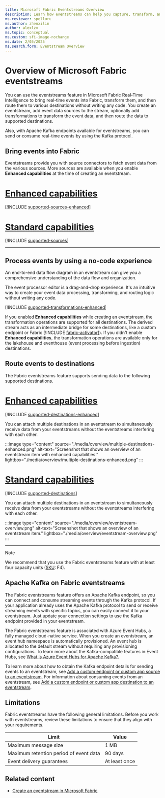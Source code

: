 ```yaml
---
title: Microsoft Fabric Eventstreams Overview
description: Learn how eventstreams can help you capture, transform, and route real-time events to various destinations in Microsoft Fabric.
ms.reviewer: spelluru
ms.author: zhenxilin
author: alexlzx
ms.topic: conceptual
ms.custom: sfi-image-nochange
ms.date: 2/05/2025
ms.search.form: Eventstream Overview
---
```


# Overview of Microsoft Fabric eventstreams

You can use the eventstreams feature in Microsoft Fabric Real-Time Intelligence to bring real-time events into Fabric, transform them, and then route them to various destinations without writing any code. You create an eventstream, add event data sources to the stream, optionally add transformations to transform the event data, and then route the data to supported destinations.

Also, with Apache Kafka endpoints available for eventstreams, you can send or consume real-time events by using the Kafka protocol.

## Bring events into Fabric

Eventstreams provide you with source connectors to fetch event data from the various sources. More sources are available when you enable **Enhanced capabilities** at the time of creating an eventstream.

# [Enhanced capabilities](#tab/enhancedcapabilities)

[!INCLUDE [supported-sources-enhanced](./includes/supported-sources-enhanced.md)]

# [Standard capabilities](#tab/standardcapabilities)

[!INCLUDE [supported-sources](./includes/supported-sources-standard.md)]

---

## Process events by using a no-code experience

An end-to-end data flow diagram in an eventstream can give you a comprehensive understanding of the data flow and organization.

The event processor editor is a drag-and-drop experience. It's an intuitive way to create your event data processing, transforming, and routing logic without writing any code.

[!INCLUDE [supported-transformations-enhanced](./includes/supported-transformations-enhanced.md)]

If you enabled **Enhanced capabilities** while creating an eventstream, the transformation operations are supported for all destinations. The derived stream acts as an intermediate bridge for some destinations, like a custom endpoint or Fabric [!INCLUDE [fabric-activator](../includes/fabric-activator.md)]). If you didn't enable **Enhanced capabilities**, the transformation operations are available only for the lakehouse and eventhouse (event processing before ingestion) destinations.

## Route events to destinations

The Fabric eventstreams feature supports sending data to the following supported destinations.

# [Enhanced capabilities](#tab/enhancedcapabilities)

[!INCLUDE [supported-destinations-enhanced](./includes/supported-destinations-enhanced.md)]

You can attach multiple destinations in an eventstream to simultaneously receive data from your eventstreams without the eventstreams interfering with each other.

:::image type="content" source="./media/overview/multiple-destinations-enhanced.png" alt-text="Screenshot that shows an overview of an eventstream item with enhanced capabilities." lightbox="./media/overview/multiple-destinations-enhanced.png" :::

# [Standard capabilities](#tab/standardcapabilities)

[!INCLUDE [supported-destinations](./includes/supported-destinations-standard.md)]

You can attach multiple destinations in an eventstream to simultaneously receive data from your eventstreams without the eventstreams interfering with each other.

:::image type="content" source="./media/overview/eventstream-overview.png" alt-text="Screenshot that shows an overview of an eventstream item." lightbox="./media/overview/eventstream-overview.png" :::

---

> [!NOTE]
> We recommend that you use the Fabric eventstreams feature with at least four capacity units ([SKU](../../enterprise/licenses.md#capacity): F4).

## Apache Kafka on Fabric eventstreams

The Fabric eventstreams feature offers an Apache Kafka endpoint, so you can connect and consume streaming events through the Kafka protocol. If your application already uses the Apache Kafka protocol to send or receive streaming events with specific topics, you can easily connect it to your eventstream. Just update your connection settings to use the Kafka endpoint provided in your eventstream.

The Fabric eventstreams feature is associated with Azure Event Hubs, a fully managed cloud-native service. When you create an eventstream, an event hub namespace is automatically provisioned. An event hub is allocated to the default stream without requiring any provisioning configurations. To learn more about the Kafka-compatible features in Event Hubs, see [What is Azure Event Hubs for Apache Kafka?](/azure/event-hubs/azure-event-hubs-kafka-overview).

To learn more about how to obtain the Kafka endpoint details for sending events to an eventstream, see [Add a custom endpoint or custom app source to an eventstream](./add-source-custom-app.md). For information about consuming events from an eventstream, see [Add a custom endpoint or custom app destination to an eventstream](./add-destination-custom-app.md).

## Limitations

Fabric eventstreams have the following general limitations. Before you work with eventstreams, review these limitations to ensure that they align with your requirements.

| Limit | Value |
| ----- | --------- |
| Maximum message size | 1 MB |
| Maximum retention period of event data | 90 days |
| Event delivery guarantees | At least once |

## Related content

- [Create an eventstream in Microsoft Fabric](./create-manage-an-eventstream.md)
